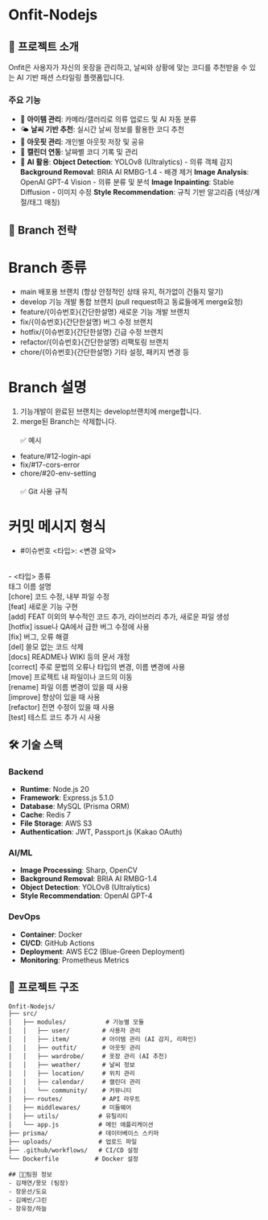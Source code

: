 # Onfit-Nodejs

## 🎯 프로젝트 소개

Onfit은 사용자가 자신의 옷장을 관리하고, 날씨와 상황에 맞는 코디를 추천받을 수 있는 AI 기반 패션 스타일링 플랫폼입니다.


### 주요 기능
- 👕 **아이템 관리**: 카메라/갤러리로 의류 업로드 및 AI 자동 분류
- 🌤️ **날씨 기반 추천**: 실시간 날씨 정보를 활용한 코디 추천
- 👗 **아웃핏 관리**: 개인별 아웃핏 저장 및 공유
- 📅 **캘린더 연동**: 날짜별 코디 기록 및 관리
- 🤖 **AI 활용**:
 **Object Detection**: YOLOv8 (Ultralytics) - 의류 객체 감지
 **Background Removal**: BRIA AI RMBG-1.4 - 배경 제거
 **Image Analysis**: OpenAI GPT-4 Vision - 의류 분류 및 분석
 **Image Inpainting**: Stable Diffusion - 이미지 수정
 **Style Recommendation**: 규칙 기반 알고리즘 (색상/계절/태그 매칭)


## 📌 Branch 전략
# Branch	종류
- main	배포용 브랜치 (항상 안정적인 상태 유지, 허가없이 건들지 말기)
- develop	기능 개발 통합 브랜치 (pull request하고 동료들에게 merge요청)
- feature/{이슈번호}{간단한설명}	새로운 기능 개발 브랜치
- fix/{이슈번호}{간단한설명}	버그 수정 브랜치
- hotfix/{이슈번호}{간단한설명}	긴급 수정 브랜치
- refactor/{이슈번호}{간단한설명}	리팩토링 브랜치
- chore/{이슈번호}{간단한설명}	기타 설정, 패키지 변경 등

# Branch    설명
1. 기능개발이 완료된 브랜치는 develop브랜치에 merge합니다.
2. merge된 Branch는 삭제합니다.
</br></br>
✅ 예시
- feature/#12-login-api
- fix/#17-cors-error
- chore/#20-env-setting
</br></br>
✅ Git 사용 규칙

# 커밋 메시지 형식
- #이슈번호 <타입>: <변경 요약> 
</br>
- <타입> 종류</br>
태그 이름	설명</br>
[chore]	코드 수정, 내부 파일 수정</br>
[feat]	새로운 기능 구현</br>
[add]	FEAT 이외의 부수적인 코드 추가, 라이브러리 추가, 새로운 파일 생성</br>
[hotfix]	issue나 QA에서 급한 버그 수정에 사용</br>
[fix]	버그, 오류 해결</br>
[del]	쓸모 없는 코드 삭제</br>
[docs]	README나 WIKI 등의 문서 개정</br>
[correct]	주로 문법의 오류나 타입의 변경, 이름 변경에 사용</br>
[move]	프로젝트 내 파일이나 코드의 이동</br>
[rename]	파일 이름 변경이 있을 때 사용</br>
[improve]	향상이 있을 때 사용</br>
[refactor]	전면 수정이 있을 때 사용</br>
[test]	테스트 코드 추가 시 사용 </br>


## 🛠️ 기술 스택

### Backend
- **Runtime**: Node.js 20
- **Framework**: Express.js 5.1.0
- **Database**: MySQL (Prisma ORM)
- **Cache**: Redis 7
- **File Storage**: AWS S3
- **Authentication**: JWT, Passport.js (Kakao OAuth)

### AI/ML
- **Image Processing**: Sharp, OpenCV
- **Background Removal**: BRIA AI RMBG-1.4
- **Object Detection**: YOLOv8 (Ultralytics)
- **Style Recommendation**: OpenAI GPT-4

### DevOps
- **Container**: Docker
- **CI/CD**: GitHub Actions
- **Deployment**: AWS EC2 (Blue-Green Deployment)
- **Monitoring**: Prometheus Metrics

## 📁 프로젝트 구조

```
Onfit-Nodejs/
├── src/
│   ├── modules/           # 기능별 모듈
│   │   ├── user/         # 사용자 관리
│   │   ├── item/         # 아이템 관리 (AI 감지, 리파인)
│   │   ├── outfit/       # 아웃핏 관리
│   │   ├── wardrobe/     # 옷장 관리 (AI 추천)
│   │   ├── weather/      # 날씨 정보
│   │   ├── location/     # 위치 관리
│   │   ├── calendar/     # 캘린더 관리
│   │   └── community/    # 커뮤니티
│   ├── routes/           # API 라우트
│   ├── middlewares/      # 미들웨어
│   ├── utils/           # 유틸리티
│   └── app.js           # 메인 애플리케이션
├── prisma/              # 데이터베이스 스키마
├── uploads/             # 업로드 파일
├── .github/workflows/   # CI/CD 설정
└── Dockerfile          # Docker 설정

## 👩‍💻팀원 정보
- 김채연/몽모 (팀장)
- 장문선/도요
- 김예빈/그린
- 장유정/하늘
